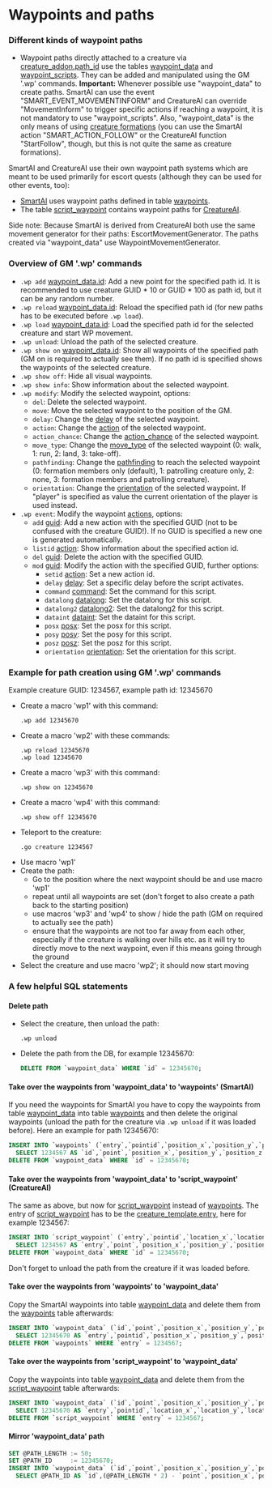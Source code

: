 # Waypoints and paths

### Different kinds of waypoint paths

- Waypoint paths directly attached to a creature via [creature_addon.path_id](../db/world/creature_addon.md#path_id) use the tables [waypoint_data](../db/world/waypoint_data.md) and [waypoint_scripts](../db/world/waypoint_scripts.md). They can be added and manipulated using the GM '.wp' commands. **Important:** Whenever possible use "waypoint_data" to create paths. SmartAI can use the event "SMART_EVENT_MOVEMENTINFORM" and CreatureAI can override "MovementInform" to trigger specific actions if reaching a waypoint, it is not mandatory to use "waypoint_scripts". Also, "waypoint_data" is the only means of using [creature formations](../db/world/creature_formations.md) (you can use the SmartAI action "SMART_ACTION_FOLLOW" or the CreatureAI function "StartFollow", though, but this is not quite the same as creature formations).

SmartAI and CreatureAI use their own waypoint path systems which are meant to be used primarily for escort quests (although they can be used for other events, too):
- [SmartAI](../db/world/smart_scripts.md) uses waypoint paths defined in table [waypoints](../db/world/waypoints.md).
- The table [script_waypoint](../db/world/script_waypoint.md) contains waypoint paths for [CreatureAI](https://gitlab.com/opfesoft/sol/-/blob/master/src/server/game/AI/CreatureAI.h).

Side note: Because SmartAI is derived from CreatureAI both use the same movement generator for their paths: EscortMovementGenerator. The paths created via "waypoint_data" use WaypointMovementGenerator.

### Overview of GM '.wp' commands

- ```.wp add``` [waypoint_data.id](../db/world/waypoint_data.md#id): Add a new point for the specified path id. It is recommended to use creature GUID * 10 or GUID * 100 as path id, but it can be any random number.
- ```.wp reload``` [waypoint_data.id](../db/world/waypoint_data.md#id): Reload the specified path id (for new paths has to be executed before ```.wp load```).
- ```.wp load``` [waypoint_data.id](../db/world/waypoint_data.md#id): Load the specified path id for the selected creature and start WP movement.
- ```.wp unload```: Unload the path of the selected creature.
- ```.wp show on``` [waypoint_data.id](../db/world/waypoint_data.md#id): Show all waypoints of the specified path (GM on is required to actually see them). If no path id is specified shows the waypoints of the selected creature.
- ```.wp show off```: Hide all visual waypoints.
- ```.wp show info```: Show information about the selected waypoint.
- ```.wp modify```: Modify the selected waypoint, options:
  - ```del```: Delete the selected waypoint.
  - ```move```: Move the selected waypoint to the position of the GM.
  - ```delay```: Change the [delay](../db/world/waypoint_data.md#delay) of the selected waypoint.
  - ```action```: Change the [action](../db/world/scripts.md#id) of the selected waypoint.
  - ```action_chance```: Change the [action_chance](../db/world/waypoint_data.md#action_chance) of the selected waypoint.
  - ```move_type```: Change the [move_type](../db/world/waypoint_data.md#move_type) of the selected waypoint (0: walk, 1: run, 2: land, 3: take-off).
  - ```pathfinding```: Change the [pathfinding](../db/world/waypoint_data.md#pathfinding) to reach the selected waypoint (0: formation members only (default), 1: patrolling creature only, 2: none, 3: formation members and patrolling creature).
  - ```orientation```: Change the [orientation](../db/world/waypoint_data.md#orientation) of the selected waypoint. If "player" is specified as value the current orientation of the player is used instead.
- ```.wp event```: Modify the waypoint [actions](../db/world/scripts.md#id), options:
  - ```add``` [guid](../db/world/scripts.md#guid): Add a new action with the specified GUID (not to be confused with the creature GUID!). If no GUID is specified a new one is generated automatically.
  - ```listid``` [action](../db/world/scripts.md#id): Show information about the specified action id.
  - ```del``` [guid](../db/world/scripts.md#guid): Delete the action with the specified GUID.
  - ```mod``` [guid](../db/world/scripts.md#guid): Modify the action with the specified GUID, further options:
    - ```setid``` [action](../db/world/scripts.md#id): Set a new action id.
    - ```delay``` [delay](../db/world/scripts.md#delay): Set a specific delay before the script activates.
    - ```command``` [command](../db/world/scripts.md#command): Set the command for this script.
    - ```datalong``` [datalong](../db/world/scripts.md#otherfields): Set the datalong for this script.
    - ```datalong2``` [datalong2](../db/world/scripts.md#otherfields): Set the datalong2 for this script.
    - ```dataint``` [dataint](../db/world/scripts.md#otherfields): Set the dataint for this script.
    - ```posx``` [posx](../db/world/scripts.md#otherfields): Set the posx for this script.
    - ```posy``` [posy](../db/world/scripts.md#otherfields): Set the posy for this script.
    - ```posz``` [posz](../db/world/scripts.md#otherfields): Set the posz for this script.
    - ```orientation``` [orientation](../db/world/scripts.md#otherfields): Set the orientation for this script.

### Example for path creation using GM '.wp' commands

Example creature GUID: 1234567, example path id: 12345670

- Create a macro 'wp1' with this command:
  ```
  .wp add 12345670
  ```
- Create a macro 'wp2' with these commands:
  ```
  .wp reload 12345670
  .wp load 12345670
  ```
- Create a macro 'wp3' with this command:
  ```
  .wp show on 12345670
  ```
- Create a macro 'wp4' with this command:
  ```
  .wp show off 12345670
  ```
- Teleport to the creature:
  ```
  .go creature 1234567
  ```
- Use macro 'wp1'
- Create the path:
  - Go to the position where the next waypoint should be and use macro 'wp1'
  - repeat until all waypoints are set (don't forget to also create a path back to the starting position)
  - use macros 'wp3' and 'wp4' to show / hide the path (GM on required to actually see the path)
  - ensure that the waypoints are not too far away from each other, especially if the creature is walking over hills etc. as it will try to directly move to the next waypoint, even if this means going through the ground
- Select the creature and use macro 'wp2'; it should now start moving

### A few helpful SQL statements

#### Delete path

- Select the creature, then unload the path:
  ```
  .wp unload
  ```

- Delete the path from the DB, for example 12345670:
  ```sql
  DELETE FROM `waypoint_data` WHERE `id` = 12345670;
  ```

#### Take over the waypoints from 'waypoint_data' to 'waypoints' (SmartAI)

If you need the waypoints for SmartAI you have to copy the waypoints from table [waypoint_data](../db/world/waypoint_data.md) into table [waypoints](../db/world/waypoints.md) and then delete the original waypoints (unload the path for the creature via ```.wp unload``` if it was loaded before). Here an example for path 12345670:
```sql
INSERT INTO `waypoints` (`entry`,`pointid`,`position_x`,`position_y`,`position_z`)
  SELECT 1234567 AS `id`,`point`,`position_x`,`position_y`,`position_z` FROM `waypoint_data` WHERE `id` = 12345670;
DELETE FROM `waypoint_data` WHERE `id` = 12345670;
```

#### Take over the waypoints from 'waypoint_data' to 'script_waypoint' (CreatureAI)

The same as above, but now for [script_waypoint](../db/world/script_waypoint.md) instead of [waypoints](../db/world/waypoints.md). The entry of [script_waypoint](../db/world/script_waypoint.md) has to be the [creature_template.entry](../db/world/creature_template.md#entry), here for example 1234567:
```sql
INSERT INTO `script_waypoint` (`entry`,`pointid`,`location_x`,`location_y`,`location_z`,`waittime`)
  SELECT 1234567 AS `entry`,`point`,`position_x`,`position_y`,`position_z`,`delay` FROM `waypoint_data` WHERE `id` = 12345670;
DELETE FROM `waypoint_data` WHERE `id` = 12345670;
```

Don't forget to unload the path from the creature if it was loaded before.

#### Take over the waypoints from 'waypoints' to 'waypoint_data'

Copy the SmartAI waypoints into table [waypoint_data](../db/world/waypoint_data.md) and delete them from the [waypoints](../db/world/waypoints.md) table afterwards:
```sql
INSERT INTO `waypoint_data` (`id`,`point`,`position_x`,`position_y`,`position_z`)
  SELECT 12345670 AS `entry`,`pointid`,`position_x`,`position_y`,`position_z` FROM `waypoints` WHERE `entry` = 1234567;
DELETE FROM `waypoints` WHERE `entry` = 1234567;
```

#### Take over the waypoints from 'script_waypoint' to 'waypoint_data'

Copy the waypoints into table [waypoint_data](../db/world/waypoint_data.md) and delete them from the [script_waypoint](../db/world/script_waypoint.md) table afterwards:
```sql
INSERT INTO `waypoint_data` (`id`,`point`,`position_x`,`position_y`,`position_z`,`delay`)
  SELECT 12345670 AS `entry`,`pointid`,`location_x`,`location_y`,`location_z`,`waittime` FROM `script_waypoint` WHERE `entry` = 1234567;
DELETE FROM `script_waypoint` WHERE `entry` = 1234567;
```

#### Mirror 'waypoint_data' path

```sql
SET @PATH_LENGTH := 50;
SET @PATH_ID     := 12345670;
INSERT INTO `waypoint_data` (`id`,`point`,`position_x`,`position_y`,`position_z`,`delay`)
  SELECT @PATH_ID AS `id`,(@PATH_LENGTH * 2) - `point`,`position_x`,`position_y`,`position_z`,`delay` FROM `waypoint_data` WHERE `id` = @PATH_ID AND `point` BETWEEN 2 AND (@PATH_LENGTH - 1) ORDER BY `point` DESC;
```
